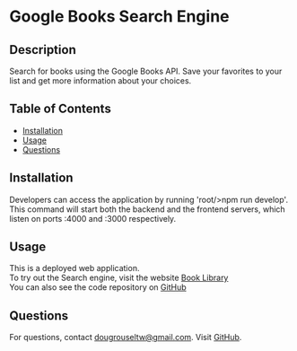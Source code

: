 # Google Books Search Engine

## Description
Search for books using the Google Books API. Save your favorites to your list and get more information about your choices.

## Table of Contents
- [Installation](#installation)
- [Usage](#usage)
- [Questions](#questions)

## Installation
Developers can access the application by running 'root/>npm run develop'. This command will start both the backend and the frontend servers, which listen on ports :4000 and :3000 respectively.

## Usage
This is a deployed web application.  
To try out the Search engine, visit the website  [Book Library](https://library-4er2.onrender.com "Book Library")  
You can also see the code repository on   [GitHub](https://github.com/dougyfresh208/library "My Repo")


## Questions
For questions, contact dougrouseltw@gmail.com. Visit [GitHub](https://github.com/dougyfresh208).
